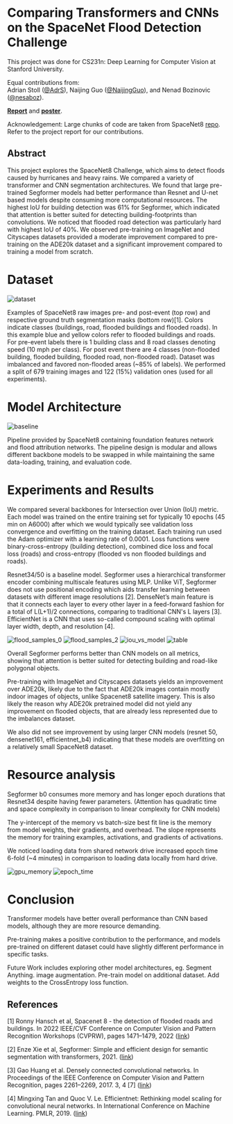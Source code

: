 # Comparing Transformers and CNNs on the SpaceNet Flood Detection Challenge

This project was done for CS231n: Deep Learning for Computer Vision at Stanford University.

Equal contributions from: \
Adrian Stoll ([@AdrS](https://github.com/adrs)), Naijing Guo ([@NaijingGuo](https://github.com/naijingguo)), and Nenad Bozinovic ([@nesaboz](https://github.com/nesaboz)).

[**Report**](https://github.com/nesaboz/SpaceNet8/blob/main/SpaceNet8_final_paper.pdf) and [**poster**](https://github.com/nesaboz/SpaceNet8/blob/main/SpaceNet8_final_poster.pdf).

Acknowledgement: Large chunks of code are taken from SpaceNet8 [repo](https://github.com/SpaceNetChallenge/SpaceNet8). Refer to the project report for our contributions.


## Abstract

This project explores the SpaceNet8 Challenge, which aims to detect floods caused by hurricanes and heavy rains. We compared a variety of transformer and CNN segmentation architectures. We found that large pre-trained Segformer models had better performance than Resnet and U-net based models despite consuming more computational resources. The highest IoU for building detection was 61% for Segformer, which indicated that attention is better suited for detecting building-footprints than convolutions. We noticed that flooded road detection was particularly hard with highest IoU of 40%. We observed pre-training on ImageNet and Cityscapes datasets provided a moderate improvement compared to pre-training on the ADE20k dataset and a significant improvement compared to training a model from scratch.

# Dataset

![dataset](https://raw.githubusercontent.com/nesaboz/SpaceNet8/main/paper/final-report/figures/dataset.png)

Examples of SpaceNet8 raw images pre- and post-event (top row) and respective ground truth segmentation masks (bottom row)[1]. Colors indicate classes (buildings, road, flooded buildings and flooded roads). In this example blue and yellow colors refer to flooded buildings and roads. For pre-event labels there is 1 building class and 8 road classes denoting speed (10 mph per class). For post event there are 4 classes (non-flooded building, flooded building, flooded road, non-flooded road). Dataset was imbalanced and favored non-flooded areas (~85% of labels). We performed a split of 679 training images and 122 (15%) validation ones (used for all experiments).

# Model Architecture

![baseline](https://raw.githubusercontent.com/nesaboz/SpaceNet8/main/paper/final-report/figures/baseline.jpg)

Pipeline provided by SpaceNet8 containing foundation features network and flood attribution networks. The pipeline design is modular and allows different backbone models to be swapped in while maintaining the same data-loading, training, and evaluation code.

# Experiments and Results

We compared several backbones for Intersection over Union (IoU) metric. Each model was trained on the entire training set for typically 10 epochs (45 min on A6000) after which we would typically see validation loss convergence and overfitting on the training dataset. Each training run used the Adam optimizer with a learning rate of 0.0001. Loss functions were binary-cross-entropy (building detection), combined dice loss and focal loss (roads) and cross-entropy (flooded vs non flooded buildings and roads). 

Resnet34/50 is a baseline model. Segformer uses a hierarchical transformer encoder combining multiscale features using MLP. Unlike ViT, Segformer does not use positional encoding which aids transfer learning between datasets with different image resolutions [2]. DenseNet’s main feature is that it connects each layer to every other layer in a feed-forward fashion for a total of L(L+1)/2 connections, comparing to traditional CNN's L layers [3]. EfficientNet is a CNN that uses so-called compound scaling with optimal layer width, depth, and resolution [4].

![flood_samples_0](https://raw.githubusercontent.com/nesaboz/SpaceNet8/main/paper/final-report/figures/sample_images_flood_0.png)
![flood_samples_2](https://raw.githubusercontent.com/nesaboz/SpaceNet8/main/paper/final-report/figures/sample_images_flood_2.png)
![iou_vs_model](https://raw.githubusercontent.com/nesaboz/SpaceNet8/main/paper/final-report/figures/iou_vs_model.png)
![table](https://raw.githubusercontent.com/nesaboz/SpaceNet8/main/paper/final-report/figures/table.png)

Overall Segformer performs better than CNN models on all metrics, showing that attention is better suited for detecting building and road-like polygonal objects. 

Pre-training with ImageNet and Cityscapes datasets yields an improvement over ADE20k, likely due to the fact that ADE20k images contain mostly indoor images of objects, unlike Spacenet8 satellite imagery. This is also likely the reason why ADE20k pretrained model did not yield any improvement on flooded objects, that are already less represented due to the imbalances dataset. 

We also did not see improvement by using larger CNN models (resnet 50, densenet161, efficientnet_b4) indicating that these models are overfitting on a relatively small SpaceNet8 dataset.


# Resource analysis

Segformer b0 consumes more memory and has longer epoch durations that Resnet34 despite having fewer parameters. (Attention has quadratic time and space complexity in comparison to linear complexity for CNN models)

The y-intercept of the memory vs batch-size best fit line is the memory from model weights, their gradients, and overhead. The slope represents the memory for training examples, activations, and gradients of activations.

We noticed loading data from shared network drive increased epoch time 6-fold (~4 minutes) in comparison to loading data locally from hard drive.

![gpu_memory](https://raw.githubusercontent.com/nesaboz/SpaceNet8/main/paper/final-report/figures/peak_training_gpu_memory.png)
![epoch_time](https://raw.githubusercontent.com/nesaboz/SpaceNet8/main/paper/final-report/figures/epoch_time.png)

# Conclusion

Transformer models have better overall performance than CNN based models, although they are more resource demanding.

Pre-training makes a positive contribution to the performance, and models pre-trained on different dataset could have slightly different performance in specific tasks.

Future Work includes exploring other model architectures, eg. Segment Anything.
image augmentation. Pre-train model on additional dataset. Add weights to the CrossEntropy loss function.

## References

[1] Ronny Hansch et al, Spacenet 8 - the detection of flooded roads and buildings. In 2022 IEEE/CVF Conference on Computer Vision and Pattern Recognition Workshops (CVPRW), pages 1471–1479, 2022 ([link](https://spacenet.ai/sn8-challenge/))

[2] Enze Xie et al, Segformer: Simple and efficient design for semantic segmentation with transformers, 2021. ([link](https://arxiv.org/abs/2105.15203))

[3] Gao Huang et al. Densely connected convolutional networks. In Proceedings of the IEEE Conference on Computer Vision and Pattern Recognition, pages 2261–2269, 2017. 3, 4 [7] ([link](https://arxiv.org/abs/1608.06993))

[4] Mingxing Tan and Quoc V. Le. Efficientnet: Rethinking model scaling for convolutional neural networks. In International Conference on Machine Learning. PMLR, 2019. ([link](https://arxiv.org/abs/1905.11946))

